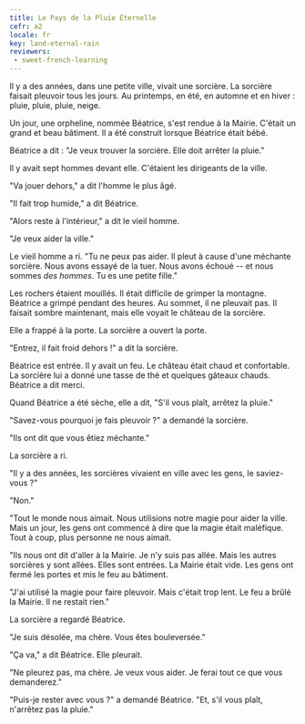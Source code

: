 ```yaml
---
title: Le Pays de la Pluie Éternelle
cefr: a2
locale: fr
key: land-eternal-rain
reviewers:
 - sweet-french-learning
---
```


Il y a des années, dans une petite ville, vivait une sorcière. La sorcière faisait pleuvoir tous les jours. Au printemps, en été, en automne et en hiver : pluie, pluie, pluie, neige.

Un jour, une orpheline, nommée Béatrice, s'est rendue à la Mairie. C'était un grand et beau bâtiment. Il a été construit lorsque Béatrice était bébé.

Béatrice a dit : "Je veux trouver la sorcière. Elle doit arrêter la pluie."

Il y avait sept hommes devant elle. C'étaient les dirigeants de la ville.

"Va jouer dehors," a dit l'homme le plus âgé.

"Il fait trop humide," a dit Béatrice.

"Alors reste à l'intérieur," a dit le vieil homme.

"Je veux aider la ville."

Le vieil homme a ri. "Tu ne peux pas aider. Il pleut à cause d'une méchante sorcière. Nous avons essayé de la tuer. Nous avons échoué -- et nous sommes *des hommes*. Tu es une petite fille."

Les rochers étaient mouillés. Il était difficile de grimper la montagne. Béatrice a grimpé pendant des heures. Au sommet, il ne pleuvait pas. Il faisait sombre maintenant, mais elle voyait le château de la sorcière.

Elle a frappé à la porte. La sorcière a ouvert la porte.

"Entrez, il fait froid dehors !" a dit la sorcière.

Béatrice est entrée. Il y avait un feu. Le château était chaud et confortable. La sorcière lui a donné une tasse de thé et quelques gâteaux chauds. Béatrice a dit merci.

Quand Béatrice a été sèche, elle a dit, "S'il vous plaît, arrêtez la pluie."

"Savez-vous pourquoi je fais pleuvoir ?" a demandé la sorcière.

"Ils ont dit que vous êtiez méchante."

La sorcière a ri.

"Il y a des années, les sorcières vivaient en ville avec les gens, le saviez-vous ?"

"Non."

"Tout le monde nous aimait. Nous utilisions notre magie pour aider la ville. Mais un jour, les gens ont commencé à dire que la magie était maléfique. Tout à coup, plus personne ne nous aimait.

"Ils nous ont dit d'aller à la Mairie. Je n'y suis pas allée. Mais les autres sorcières y sont allées. Elles sont entrées. La Mairie était vide. Les gens ont fermé les portes et mis le feu au bâtiment.

"J'ai utilisé la magie pour faire pleuvoir. Mais c'était trop lent. Le feu a brûlé la Mairie. Il ne restait rien."

La sorcière a regardé Béatrice.

"Je suis désolée, ma chère. Vous êtes bouleversée."

"Ça va," a dit Béatrice. Elle pleurait.

"Ne pleurez pas, ma chère. Je veux vous aider. Je ferai tout ce que vous demanderez."

"Puis-je rester avec vous ?" a demandé Béatrice. "Et, s'il vous plaît, n'arrêtez pas la pluie."